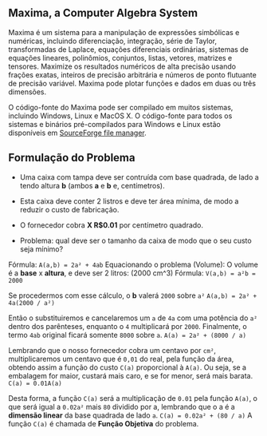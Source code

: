 ## Maxima, a Computer Algebra System

Maxima é um sistema para a manipulação de expressões simbólicas e numéricas, incluindo diferenciação, integração, série de Taylor, transformadas de Laplace, equações diferenciais ordinárias, sistemas de equações lineares, polinômios, conjuntos, listas, vetores, matrizes e tensores. Maximize os resultados numéricos de alta precisão usando frações exatas, inteiros de precisão arbitrária e números de ponto flutuante de precisão variável. Maxima pode plotar funções e dados em duas ou três dimensões.

O código-fonte do Maxima pode ser compilado em muitos sistemas, incluindo Windows, Linux e MacOS X. O código-fonte para todos os sistemas e binários pré-compilados para Windows e Linux estão disponíveis em [SourceForge file manager](https://sourceforge.net/projects/maxima/files/).


## Formulação do Problema

- Uma caixa com tampa deve ser contruída com base quadrada, de lado a tendo altura **b** (ambos **a** e **b** e, centímetros).
- Esta caixa deve conter 2 listros e deve ter área mínima, de modo a reduzir o custo de fabricação.
- O fornecedor cobra **X R$0.01** por centímetro quadrado.

- Problema: qual deve ser o tamanho da caixa de modo que o seu custo seja mínimo?

Fórmula: `A(a,b) = 2a² + 4ab`
Equacionando o problema (Volume):
O volume é a **base** x **altura**, e deve ser 2 litros: (2000 cm^3)
Fórmula: `V(a,b) = a²b = 2000`

Se procedermos com esse cálculo, o **b** valerá `2000` sobre `a²`
`A(a,b) = 2a² + 4a(2000 / a²)`

Então o substituiremos e cancelaremos um `a` de `4a` com uma potência do `a²` dentro dos parênteses, enquanto o `4` multiplicará por `2000`. Finalmente, o termo `4ab` original ficará somente `8000` sobre `a`.
`A(a) = 2a² + (8000 / a)`

Lembrando que o nosso fornecedor cobra um centavo por `cm²`, multiplicaremos um centavo que é `0,01` do real, pela função da área, obtendo assim a função do custo `C(a)` proporcional à `A(a)`. Ou seja, se a embalagem for maior, custará mais caro, e se for menor, será mais barata.
`C(a) = 0.01A(a)`

Desta forma, a função `C(a)` será a multiplicação de `0.01` pela função `A(a)`, o que será igual a `0.02a²` mais `80` dividido por a, lembrando que o a é a **dimensão linear** da base quadrada de lado `a`.
`C(a) = 0.02a² + (80 / a)`
A função `C(a)` é chamada de **Função Objetiva** do problema.